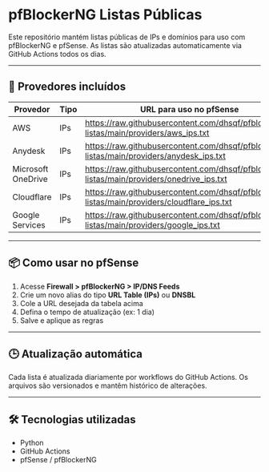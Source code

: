 # pfBlockerNG Listas Públicas

Este repositório mantém listas públicas de IPs e domínios para uso com pfBlockerNG e pfSense. As listas são atualizadas automaticamente via GitHub Actions todos os dias.

---

## 🔄 Provedores incluídos

| Provedor         | Tipo     | URL para uso no pfSense |
|------------------|----------|--------------------------|
| AWS              | IPs      | https://raw.githubusercontent.com/dhsqf/pfblockerng-listas/main/providers/aws_ips.txt  
| Anydesk          | IPs      | https://raw.githubusercontent.com/dhsqf/pfblockerng-listas/main/providers/anydesk_ips.txt  
| Microsoft OneDrive | IPs    | https://raw.githubusercontent.com/dhsqf/pfblockerng-listas/main/providers/onedrive_ips.txt  
| Cloudflare       | IPs      | https://raw.githubusercontent.com/dhsqf/pfblockerng-listas/main/providers/cloudflare_ips.txt  
| Google Services  | IPs      | https://raw.githubusercontent.com/dhsqf/pfblockerng-listas/main/providers/google_ips.txt  

---

## 📦 Como usar no pfSense

1. Acesse **Firewall > pfBlockerNG > IP/DNS Feeds**
2. Crie um novo alias do tipo **URL Table (IPs)** ou **DNSBL**
3. Cole a URL desejada da tabela acima
4. Defina o tempo de atualização (ex: 1 dia)
5. Salve e aplique as regras

---

## 🕒 Atualização automática

Cada lista é atualizada diariamente por workflows do GitHub Actions. Os arquivos são versionados e mantêm histórico de alterações.

---

## 🛠️ Tecnologias utilizadas

- Python
- GitHub Actions
- pfSense / pfBlockerNG
